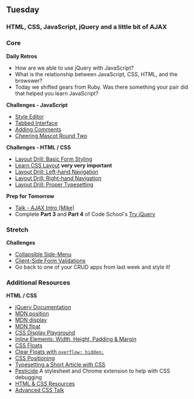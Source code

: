 ## Tuesday

### HTML, CSS, JavaScript, jQuery and a little bit of AJAX

### Core

**Daily Retros**

- How are we able to use jQuery with JavaScript?
- What is the relationship between JavaScript, CSS, HTML, and the browswer?
- Today we shifted gears from Ruby. Was there something your pair did that helped you learn JavaScript?

**Challenges - JavaScript**

- [Style Editor](../../../../tree/master/behavior-drill-style-editor-challenge)
- [Tabbed Interface](../../../../tree/master/behavior-drill-tabbed-interface-challenge)
- [Adding Comments](../../../../tree/master/behavior-drill-add-comments-challenge)
- [Cheering Mascot Round Two](../../../../tree/master/cheering-mascot-sinatra-2-asynchronous-forms-challenge)

**Challenges - HTML / CSS**

- [Layout Drill: Basic Form Styling](../../../../tree/master/layout-drill-basic-form-styling-challenge)
- [Learn CSS Layout](http://learnlayout.com) **very very important**
- [Layout Drill: Left-hand Navigation](../../../../tree/master/layout-drill-left-hand-navigation-challenge)
- [Layout Drill: Right-hand Navigation](../../../../tree/master/layout-drill-right-hand-navigation-challenge)
- [Layout Drill: Proper Typesetting](../../../../tree/master/layout-drill-proper-typesetting-challenge)

**Prep for Tomorrow**

- [Talk - AJAX Intro (Mike)](https://talks.devbootcamp.com/dragonflies-2014-aeu-intro-to-ajax)
- Complete **Part 3** and **Part 4** of Code School's [Try jQuery](https://www.codeschool.com/courses/try-jquery)

### Stretch

**Challenges**

- [Collapsible Side-Menu](../../../../tree/master/behavior-drill-collapsible-side-menu-challenge)
- [Client-Side Form Validations](../../../../tree/master/behavior-drill-form-validation-challenge)
- Go back to one of your CRUD apps from last week and style it!

### Additional Resources

**HTML / CSS**

- [jQuery Documentation](https://jquery.com/)
- [MDN position](https://developer.mozilla.org/en-US/docs/Web/CSS/position)
- [MDN display](https://developer.mozilla.org/en-US/docs/Web/CSS/display)
- [MDN float](https://developer.mozilla.org/en-US/docs/Web/CSS/float)
- [CSS Display Playground](http://quirksmode.org/css/css2/display.html#link9)
- [Inline Elements: Width, Height, Padding & Margin](http://www.maxdesign.com.au/articles/inline/)
- [CSS Floats](http://alistapart.com/article/css-floats-101)
- [Clear Floats with `overflow: hidden;`](http://colinaarts.com/articles/the-magic-of-overflow-hidden/)
- [CSS Positioning](http://alistapart.com/article/css-positioning-101)
- [Typesetting a Short Article with CSS](https://medium.com/designed-thought/99033116fe92)
- [Pesticide](http://pesticide.io/) A stylesheet and Chrome extension to help with CSS debugging
- [HTML & CSS Resources](../tree/master/resources/jenmyers_a6bb9ea6233c6c5a9edb.md)
- [Advanced CSS Talk](https://talks.devbootcamp.com/advanced-css-the-brain-bake)

